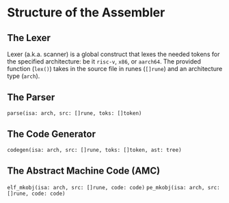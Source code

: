 # Structure of the Assembler

## The Lexer
Lexer (a.k.a. scanner) is a global construct that lexes the needed tokens
for the specified architecture: be it `risc-v`, `x86`, or `aarch64`. The
provided function (`lex()`) takes in the source file in runes (`[]rune`) and
an architecture type (`arch`).

## The Parser

`parse(isa: arch, src: []rune, toks: []token)`

## The Code Generator

`codegen(isa: arch, src: []rune, toks: []token, ast: tree)`

## The Abstract Machine Code (AMC)

`elf_mkobj(isa: arch, src: []rune, code: code)`
`pe_mkobj(isa: arch, src: []rune, code: code)`
